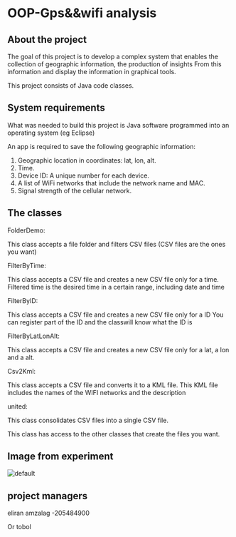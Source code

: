 # OOP-Gps&&wifi analysis


About the project
-----------------------------
The goal of this project is to develop a complex system that enables the collection of geographic information, the production of insights
From this information and display the information in graphical tools.

This project consists of Java code classes.

System requirements
----------------------------
What was needed to build this project is Java software programmed into an operating system (eg Eclipse)

An app is required to save the following geographic information:
1. Geographic location in coordinates: lat, lon, alt.
2. Time.
3. Device ID: A unique number for each device.
4. A list of WiFi networks that include the network name and MAC.
5. Signal strength of the cellular network.

The classes
-------------
FolderDemo:

This class accepts a file folder and filters CSV files (CSV files are the ones you want)

FilterByTime:

This class accepts a CSV file and creates a new CSV file only for a time.
 Filtered time is the desired time in a certain range, including date and time

FilterByID:

This class accepts a CSV file and creates a new CSV file only for a ID 
You can register part of the ID and the classwill know what the ID is

FilterByLatLonAlt:

This class accepts a CSV file and creates a new CSV file only for a lat, a lon and a alt.

Csv2Kml:

This class accepts a CSV file and converts it to a KML file.
 This KML file includes the names of the WIFI networks and the description
 
united:

This class consolidates CSV files into a single CSV file.

This class has access to the other classes that create the files you want.

Image from experiment
----------------------
![default](https://user-images.githubusercontent.com/33933153/33527265-6615b688-d856-11e7-82f3-d3ee433d5d53.png)



project managers
-----------------------------

eliran amzalag -205484900 

Or tobol







 
